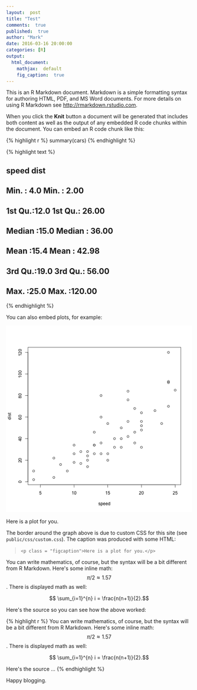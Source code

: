 ```yaml
---
layout:  post
title: "Test"
comments:  true
published:  true
author: "Mark"
date: 2016-03-16 20:00:00
categories: [R]
output:
  html_document:
    mathjax:  default
    fig_caption:  true
---
```








This is an R Markdown document. Markdown is a simple formatting syntax for authoring HTML, PDF, and MS Word documents. For more details on using R Markdown see <http://rmarkdown.rstudio.com>.

When you click the **Knit** button a document will be generated that includes both content as well as the output of any embedded R code chunks within the document. You can embed an R code chunk like this:



{% highlight r %}
summary(cars)
{% endhighlight %}



{% highlight text %}
##      speed           dist       
##  Min.   : 4.0   Min.   :  2.00  
##  1st Qu.:12.0   1st Qu.: 26.00  
##  Median :15.0   Median : 36.00  
##  Mean   :15.4   Mean   : 42.98  
##  3rd Qu.:19.0   3rd Qu.: 56.00  
##  Max.   :25.0   Max.   :120.00
{% endhighlight %}

You can also embed plots, for example: 


![plot of chunk unnamed-chunk-3](/figure/source/2016-03-16-test-post/unnamed-chunk-3-1.png)

<p class = "figcaption">Here is a plot for you.</p>

The border around the graph above is due to custom CSS for this site (see `public/css/custom.css`).  The caption was produced with some HTML:

> `<p class = "figcaption">Here is a plot for you.</p>`

You can write mathematics, of course, but the syntax will be a bit different from R Markdown.  Here's some inline math:  $$ \pi/2 \approx 1.57 $$.  There is displayed math as well:

$$ \sum_{i=1}^{n} i = \frac{n(n+1)}{2}.$$

Here's the source so you can see how the above worked:


{% highlight r %}
You can write mathematics, of course, but the syntax will be a bit different from R Markdown.  Here's some inline math:  $$ \pi/2 \approx 1.57 $$.  There is displayed math as well:

$$ \sum_{i=1}^{n} i = \frac{n(n+1)}{2}.$$

Here's the source ...
{% endhighlight %}

Happy blogging.
